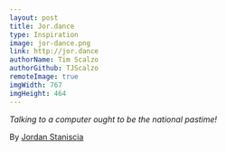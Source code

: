 ```yaml
---
layout: post
title: Jor.dance
type: Inspiration
image: jor-dance.png
link: http://jor.dance
authorName: Tim Scalzo
authorGithub: TJScalzo
remoteImage: true
imgWidth: 767
imgHeight: 464
---
```


_Talking to a computer ought to be the national pastime!_

By [Jordan Staniscia](http://jor.dance)
